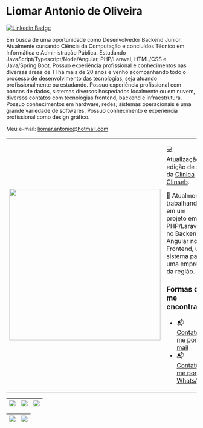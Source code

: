 <h1> Liomar Antonio de Oliveira </h1>

[![Linkedin Badge](https://img.shields.io/badge/-Linkedin-blue?style=for-the-badge&logo=Linkedin&logoColor=white&link=https://github.com/liomaroliveira)](https://www.linkedin.com/in/liomarbr/)

Em busca de uma oportunidade como Desenvolvedor Backend Junior. Atualmente cursando Ciência da Computação e concluídos Técnico em Informática e Administração Pública.
Estudando JavaScript/Typescript/Node/Angular, PHP/Laravel, HTML/CSS e Java/Spring Boot.
Possuo experiência profissional e conhecimentos nas diversas áreas de TI há mais de 20 anos e venho acompanhando todo o processo de desenvolvimento das tecnologias, seja atuando profissionalmente ou estudando.
Possuo experiência profissional com bancos de dados, sistemas diversos hospedados localmente ou em nuvem, diversos contatos com tecnologias frontend, backend e infraestrutura.
Possuo conhecimentos em hardware, redes, sistemas operacionais e uma grande variedade de softwares. 
Possuo conhecimento e experiência profissional como design gráfico.

Meu e-mail: liomar.antonio@hotmail.com

<table border="0" cellspacing="0" cellpadding="0">
  <tr>
    <td style="border: 0";>
      <img width="400" src="https://e7.pngegg.com/pngimages/501/438/png-clipart-man-using-laptop-illustration-web-development-web-developer-web-design-web-development-text-computer.png" />
    </td>
    <td style="border: 0";>
      <p>
        💻 Atualização e edição de site da <a href="https://clinseb.com.br/">Clínica Clinseb<a/>.
      </p>
      <p>
        🌙 Atualmente trabalhando em um projeto em PHP/Laravel no Backend e Angular no Frontend, um sistema para uma empresa da região.
      </p>
      <h3>Formas de me encontrar:</h3>
      <ul>
        <li>
          📬 <a href=mailto:liomar.antonio@hotmail.com>Contate-me por e-mail</a>
        </li>
        <li>
          📬 <a href=https://api.whatsapp.com/send?phone=5574991965084&text=Ol%C3%A1!%20Vim%20atrav%C3%A9s%20do%20GitHub.%20>Contate-me por WhatsApp</a>
        </li>
      </ul>
    </td>
  </tr>
</table>

| ![](http://github-profile-summary-cards.vercel.app/api/cards/stats?username=arthurspk&theme=nord_dark) | ![](http://github-profile-summary-cards.vercel.app/api/cards/repos-per-language?username=arthurspk&hide=Html&theme=nord_dark) | ![](http://github-profile-summary-cards.vercel.app/api/cards/most-commit-language?username=arthurspk&theme=nord_dark) |
| :-: | :-: | :-: |

| ![](http://github-profile-summary-cards.vercel.app/api/cards/profile-details?username=arthurspk&theme=nord_dark) | ![](https://github-readme-streak-stats.herokuapp.com/?user=arthurspk&hide_border=true&date_format=M%20j%5B%2C%20Y%5D&background=2D3742&stroke=2D3742&ring=6bbbca&fire=6bbbca&currStreakNum=fff&sideNums=6bbbca&currStreakLabel=6bbbca&sideLabels=fff&dates=fff) |
| :-: | :-: |

